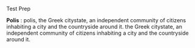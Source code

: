 Test Prep


**Polis** :  polis, the Greek citystate, an independent community of citizens inhabiting a city and the countryside around it. the Greek citystate, an independent community of citizens inhabiting a city and the countryside around it.
